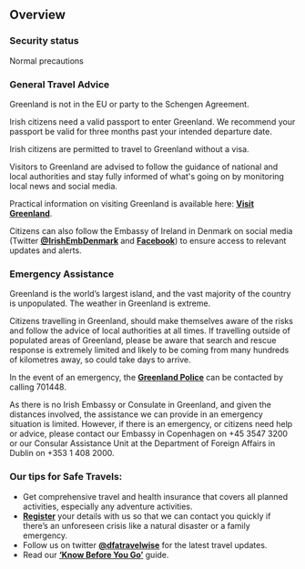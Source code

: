 ## Overview

### **Security status**

Normal precautions

### **General Travel Advice**

Greenland is not in the EU or party to the Schengen Agreement.

Irish citizens need a valid passport to enter Greenland. We recommend your passport be valid for three months past your intended departure date.

Irish citizens are permitted to travel to Greenland without a visa.

Visitors to Greenland are advised to follow the guidance of national and local authorities and stay fully informed of what's going on by monitoring local news and social media.

Practical information on visiting Greenland is available here: [**Visit Greenland**](https://visitgreenland.com/).

Citizens can also follow the Embassy of Ireland in Denmark on social media (Twitter [**@IrishEmbDenmark**](https://twitter.com/IrlEmbDenmark) and [**Facebook**](https://www.facebook.com/IrishEmbassyDenmark/)) to ensure access to relevant updates and alerts.

### **Emergency Assistance**

Greenland is the world’s largest island, and the vast majority of the country is unpopulated. The weather in Greenland is extreme.

Citizens travelling in Greenland, should make themselves aware of the risks and follow the advice of local authorities at all times. If travelling outside of populated areas of Greenland, please be aware that search and rescue response is extremely limited and likely to be coming from many hundreds of kilometres away, so could take days to arrive.

In the event of an emergency, the [**Greenland Police**](https://politi.gl/da) can be contacted by calling 701448.

As there is no Irish Embassy or Consulate in Greenland, and given the distances involved, the assistance we can provide in an emergency situation is limited. However, if there is an emergency, or citizens need help or advice, please contact our Embassy in Copenhagen on +45 3547 3200 or our Consular Assistance Unit at the Department of Foreign Affairs in Dublin on +353 1 408 2000.

### **Our tips for Safe Travels:**

* Get comprehensive travel and health insurance that covers all planned activities, especially any adventure activities.
* [**Register**](/en/dfa/overseas-travel/citizens-registration/) your details with us so that we can contact you quickly if there’s an unforeseen crisis like a natural disaster or a family emergency.
* Follow us on twitter [**@dfatravelwise**](https://www.twitter.com/DFATravelWise) for the latest travel updates.
* Read our [**‘Know Before You Go’**](/en/dfa/overseas-travel/know-before-you-go-/) guide.